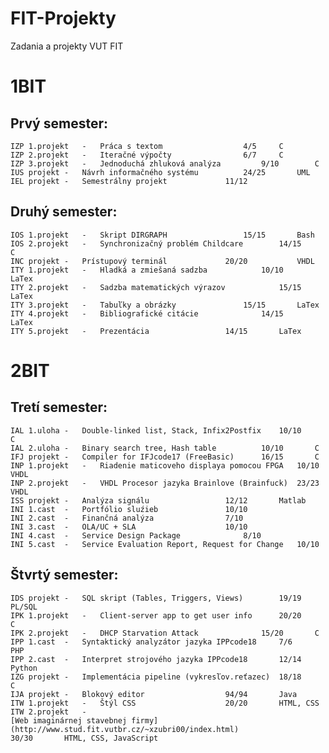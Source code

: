 # FIT-Projekty
Zadania a projekty VUT FIT

# 1BIT
Prvý semester:
-------------------------------------------------------------------------------------------------------
	IZP 1.projekt	-	Práca s textom					4/5		C
	IZP 2.projekt	-	Iteračné výpočty				6/7		C
	IZP 3.projekt	-	Jednoduchá zhluková analýza			9/10		C
	IUS projekt	- 	Návrh informačného systému			24/25		UML
	IEL projekt	-	Semestrálny projekt				11/12             
	
Druhý semester:	
-------------------------------------------------------------------------------------------------------
	IOS 1.projekt	-	Skript DIRGRAPH					15/15		Bash 
	IOS 2.projekt	-	Synchronizačný problém Childcare		14/15           C
	INC projekt	-	Prístupový terminál				20/20           VHDL
	ITY 1.projekt	-	Hladká a zmiešaná sadzba			10/10           LaTex
	ITY 2.projekt	-	Sadzba matematických výrazov			15/15		LaTex
	ITY 3.projekt	-	Tabuľky a obrázky				15/15		LaTex
	ITY 4.projekt	-	Bibliografické citácie				14/15		LaTex
	ITY 5.projekt	-	Prezentácia					14/15		LaTex

# 2BIT
Tretí semester:
-------------------------------------------------------------------------------------------------------	
	IAL 1.uloha	-	Double-linked list, Stack, Infix2Postfix	10/10		C
	IAL 2.uloha	-	Binary search tree, Hash table			10/10		C
	IFJ projekt	-	Compiler for IFJcode17 (FreeBasic)		16/15		C
	INP 1.projekt	-	Riadenie maticoveho displaya pomocou FPGA	10/10		VHDL
	INP 2.projekt	-	VHDL Procesor jazyka Brainlove (Brainfuck)	23/23		VHDL
	ISS projekt	-	Analýza signálu					12/12		Matlab
	INI 1.cast	-	Portfólio sluźieb				10/10
	INI 2.cast	-	Finančná analýza				7/10
	INI 3.cast	-	OLA/UC + SLA					10/10
	INI 4.cast	-	Service Design Package				8/10
	INI 5.cast	-	Service Evaluation Report, Request for Change	10/10
	
Štvrtý semester:
-------------------------------------------------------------------------------------------------------	
	IDS projekt	-	SQL skript (Tables, Triggers, Views)		19/19		PL/SQL
	IPK 1.projekt	-	Client-server app to get user info		20/20		C
	IPK 2.projekt	-	DHCP Starvation Attack				15/20		C
	IPP 1.cast	-	Syntaktický analyzátor jazyka IPPcode18		7/6		PHP
	IPP 2.cast	-	Interpret strojového jazyka IPPcode18		12/14		Python
	IZG projekt	-	Implementácia pipeline (vykresľov.reťazec)	18/18		C
	IJA projekt	-	Blokový editor					94/94		Java
	ITW 1.projekt	-	Štýl CSS					20/20		HTML, CSS
	ITW 2.projekt	-	
	[Web imaginárnej stavebnej firmy](http://www.stud.fit.vutbr.cz/~xzubri00/index.html) 					30/30		HTML, CSS, JavaScript
	
	
	
